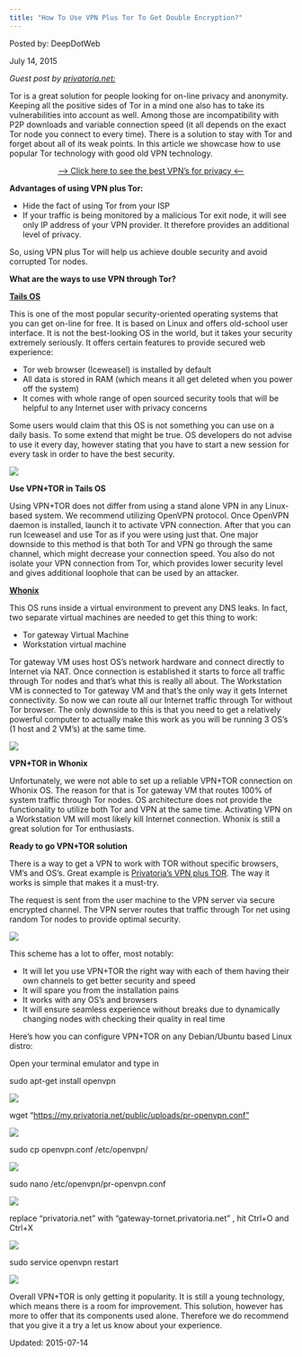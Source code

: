 ```yaml
---
title: "How To Use VPN Plus Tor To Get Double Encryption?"
---
```


Posted by: DeepDotWeb 

<span>July 14, 2015</span>
    

<p><em>Guest post by <a href="https://privatoria.net/">privatoria.net:</a></em></p>
<p>Tor is a great solution for people looking for on-line privacy and anonymity. Keeping all the positive sides of Tor in a mind one also has to take its vulnerabilities into account as well. Among those are incompatibility with P2P downloads and variable connection speed (it all depends on the exact Tor node you connect to every time). There is a solution to stay with Tor and forget about all of its weak points. In this article we showcase how to use popular Tor technology with good old VPN technology.</p>
<p style="text-align: center;"><a href="/vpn-comparison-chart/">&#8211;&gt; Click here to see the best VPN&#8217;s for privacy &lt;&#8211;</a></p>
<p><strong>Advantages of using VPN plus Tor:</strong></p>
<ul>
<li>Hide the fact of using Tor from your ISP</li>
<li>If your traffic is being monitored by a malicious Tor exit node, it will see only IP address of your VPN provider. It therefore provides an additional level of privacy.</li>
</ul>
<p>So, using VPN plus Tor will help us achieve double security and avoid corrupted Tor nodes.</p>
<p><strong>What are the ways to use VPN through Tor?</strong></p>
<p><a href="https://tails.boum.org/"><strong>Tails OS</strong></a></p>
<p>This is one of the most popular security-oriented operating systems that you can get on-line for free. It is based on Linux and offers old-school user interface. It is not the best-looking OS in the world, but it takes your security extremely seriously. It offers certain features to provide secured web experience:</p>
<ul>
<li>Tor web browser (Iceweasel) is installed by default</li>
<li>All data is stored in RAM (which means it all get deleted when you power off the system)</li>
<li>It comes with whole range of open sourced security tools that will be helpful to any Internet user with privacy concerns</li>
</ul>
<p>Some users would claim that this OS is not something you can use on a daily basis. To some extend that might be true. OS developers do not advise to use it every day, however stating that you have to start a new session for every task in order to have the best security.</p>

<img src="https://G-I-R.github.io/deepdotweb/imgs/2015/07/1-tails.png">

<p><strong>Use VPN+TOR in Tails OS</strong></p>
<p>Using VPN+TOR does not differ from using a stand alone VPN in any Linux-based system. We recommend utilizing OpenVPN protocol. Once OpenVPN daemon is installed, launch it to activate VPN connection. After that you can run Iceweasel and use Tor as if you were using just that. One major downside to this method is that both Tor and VPN go through the same channel, which might decrease your connection speed. You also do not isolate your VPN connection from Tor, which provides lower security level and gives additional loophole that can be used by an attacker.</p>
<p><a href="https://www.whonix.org/"><strong>Whonix</strong></a></p>
<p>This OS runs inside a virtual environment to prevent any DNS leaks. In fact, two separate virtual machines are needed to get this thing to work:</p>
<ul>
<li>Tor gateway Virtual Machine</li>
<li>Workstation virtual machine</li>
</ul>
<p>Tor gateway VM uses host OS&#8217;s network hardware and connect directly to Internet via NAT. Once connection is established it starts to force all traffic through Tor nodes and that&#8217;s what this is really all about. The Workstation VM is connected to Tor gateway VM and that&#8217;s the only way it gets Internet connectivity. So now we can route all our Internet traffic through Tor without Tor browser. The only downside to this is that you need to get a relatively powerful computer to actually make this work as you will be running 3 OS&#8217;s (1 host and 2 VM&#8217;s) at the same time.</p>

<img src="https://G-I-R.github.io/deepdotweb/imgs/2015/07/2-whonix.jpg">

<p><strong>VPN+TOR in Whonix</strong></p>
<p>Unfortunately, we were not able to set up a reliable VPN+TOR connection on Whonix OS. The reason for that is Tor gateway VM that routes 100% of system traffic through Tor nodes. OS architecture does not provide the functionality to utilize both Tor and VPN at the same time. Activating VPN on a Workstation VM will most likely kill Internet connection. Whonix is still a great solution for Tor enthusiasts.</p>
<p><strong>Ready to go VPN+TOR solution</strong></p>
<p>There is a way to get a VPN to work with TOR without specific browsers, VM&#8217;s and OS&#8217;s. Great example is <a href="https://privatoria.net/vpn-tor/">Privatoria&#8217;s VPN plus TOR</a>. The way it works is simple that makes it a must-try.</p>
<p>The request is sent from the user machine to the VPN server via secure encrypted channel. The VPN server routes that traffic through Tor net using random Tor nodes to provide optimal security.</p>

<img src="https://G-I-R.github.io/deepdotweb/imgs/2015/07/3-vpn.jpg">

<p>This scheme has a lot to offer, most notably:</p>
<ul>
<li>It will let you use VPN+TOR the right way with each of them having their own channels to get better security and speed</li>
<li>It will spare you from the installation pains</li>
<li>It works with any OS&#8217;s and browsers</li>
<li>It will ensure seamless experience without breaks due to dynamically changing nodes with checking their quality in real time</li>
</ul>
<p>Here&#8217;s how you can configure VPN+TOR on any Debian/Ubuntu based Linux distro:</p>
<p>Open your terminal emulator and type in</p>
sudo apt-get install openvpn</textarea></div>

<p>


<img src="https://G-I-R.github.io/deepdotweb/imgs/2015/07/42.png">

wget “https://my.privatoria.net/public/uploads/pr-openvpn.conf”</textarea></div>

<p>


<img src="https://G-I-R.github.io/deepdotweb/imgs/2015/07/51.png">

sudo cp openvpn.conf /etc/openvpn/</textarea></div>

<p>


<img src="https://G-I-R.github.io/deepdotweb/imgs/2015/07/61.png">

sudo nano /etc/openvpn/pr-openvpn.conf</textarea></div>

<p>


<img src="https://G-I-R.github.io/deepdotweb/imgs/2015/07/7.png">

replace “privatoria.net” with “gateway-tornet.privatoria.net” , hit Ctrl+O and Ctrl+X</textarea></div>

<p>


<img src="https://G-I-R.github.io/deepdotweb/imgs/2015/07/8.png">

sudo service openvpn restart</textarea></div>

<p>


<img src="https://G-I-R.github.io/deepdotweb/imgs/2015/07/9.png">

<p>Overall VPN+TOR is only getting it popularity. It is still a young technology, which means there is a room for improvement. This solution, however has more to offer that its components used alone. Therefore we do recommend that you give it a try a let us know about your experience.</p>

Updated: 2015-07-14


